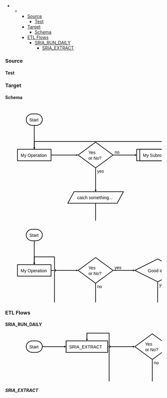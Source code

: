 <p><div class="toc">
<ul>
<li><ul>
<li><ul>
<li><a href="#source">Source</a><ul>
<li><a href="#test">Test</a></li>
</ul>
</li>
<li><a href="#target">Target</a><ul>
<li><a href="#schema">Schema</a></li>
</ul>
</li>
<li><a href="#etl-flows">ETL Flows</a><ul>
<li><a href="#sriarundaily">SRIA_RUN_DAILY</a><ul>
<li><a href="#sriaextract">SRIA_EXTRACT</a></li>
</ul>
</li>
</ul>
</li>
</ul>
</li>
</ul>
</li>
</ul>
</div>
</p>



<h3 id="source">Source</h3>



<h4 id="test">Test</h4>



<h3 id="target">Target</h3>



<h4 id="schema">Schema</h4>



<div class="flow-chart"><svg height="429.75" version="1.1" width="585.25" xmlns="http://www.w3.org/2000/svg" xmlns:xlink="http://www.w3.org/1999/xlink" style="overflow: hidden; position: relative; top: -0.3125px;"><desc style="-webkit-tap-highlight-color: rgba(0, 0, 0, 0);">Created with Raphaël 2.1.2</desc><defs style="-webkit-tap-highlight-color: rgba(0, 0, 0, 0);"><path stroke-linecap="round" d="M5,0 0,2.5 5,5z" id="raphael-marker-block" style="-webkit-tap-highlight-color: rgba(0, 0, 0, 0);"></path><marker id="raphael-marker-endblock33-obj13" markerHeight="3" markerWidth="3" orient="auto" refX="1.5" refY="1.5" style="-webkit-tap-highlight-color: rgba(0, 0, 0, 0);"><use xmlns:xlink="http://www.w3.org/1999/xlink" xlink:href="#raphael-marker-block" transform="rotate(180 1.5 1.5) scale(0.6,0.6)" stroke-width="1.6667" fill="black" stroke="none" style="-webkit-tap-highlight-color: rgba(0, 0, 0, 0);"></use></marker><marker id="raphael-marker-endblock33-obj14" markerHeight="3" markerWidth="3" orient="auto" refX="1.5" refY="1.5" style="-webkit-tap-highlight-color: rgba(0, 0, 0, 0);"><use xmlns:xlink="http://www.w3.org/1999/xlink" xlink:href="#raphael-marker-block" transform="rotate(180 1.5 1.5) scale(0.6,0.6)" stroke-width="1.6667" fill="black" stroke="none" style="-webkit-tap-highlight-color: rgba(0, 0, 0, 0);"></use></marker><marker id="raphael-marker-endblock33-obj15" markerHeight="3" markerWidth="3" orient="auto" refX="1.5" refY="1.5" style="-webkit-tap-highlight-color: rgba(0, 0, 0, 0);"><use xmlns:xlink="http://www.w3.org/1999/xlink" xlink:href="#raphael-marker-block" transform="rotate(180 1.5 1.5) scale(0.6,0.6)" stroke-width="1.6667" fill="black" stroke="none" style="-webkit-tap-highlight-color: rgba(0, 0, 0, 0);"></use></marker><marker id="raphael-marker-endblock33-obj17" markerHeight="3" markerWidth="3" orient="auto" refX="1.5" refY="1.5" style="-webkit-tap-highlight-color: rgba(0, 0, 0, 0);"><use xmlns:xlink="http://www.w3.org/1999/xlink" xlink:href="#raphael-marker-block" transform="rotate(180 1.5 1.5) scale(0.6,0.6)" stroke-width="1.6667" fill="black" stroke="none" style="-webkit-tap-highlight-color: rgba(0, 0, 0, 0);"></use></marker><marker id="raphael-marker-endblock33-obj19" markerHeight="3" markerWidth="3" orient="auto" refX="1.5" refY="1.5" style="-webkit-tap-highlight-color: rgba(0, 0, 0, 0);"><use xmlns:xlink="http://www.w3.org/1999/xlink" xlink:href="#raphael-marker-block" transform="rotate(180 1.5 1.5) scale(0.6,0.6)" stroke-width="1.6667" fill="black" stroke="none" style="-webkit-tap-highlight-color: rgba(0, 0, 0, 0);"></use></marker><marker id="raphael-marker-endblock33-obj20" markerHeight="3" markerWidth="3" orient="auto" refX="1.5" refY="1.5" style="-webkit-tap-highlight-color: rgba(0, 0, 0, 0);"><use xmlns:xlink="http://www.w3.org/1999/xlink" xlink:href="#raphael-marker-block" transform="rotate(180 1.5 1.5) scale(0.6,0.6)" stroke-width="1.6667" fill="black" stroke="none" style="-webkit-tap-highlight-color: rgba(0, 0, 0, 0);"></use></marker></defs><a xmlns:xlink="http://www.w3.org/1999/xlink" xlink:href="http://www.google.com" xlink:show="new" style="-webkit-tap-highlight-color: rgba(0, 0, 0, 0);"><rect x="0" y="0" width="52" height="37" rx="20" ry="20" fill="#ffffff" stroke="#000000" style="-webkit-tap-highlight-color: rgba(0, 0, 0, 0);" stroke-width="2" class="flowchart" id="st" transform="matrix(1,0,0,1,67.5,26.75)"></rect></a><a xmlns:xlink="http://www.w3.org/1999/xlink" xlink:href="http://www.google.com" xlink:show="new" style="-webkit-tap-highlight-color: rgba(0, 0, 0, 0);"><text x="10" y="18.5" text-anchor="start" font-family="sans-serif" font-size="14px" stroke="none" fill="#000000" style="-webkit-tap-highlight-color: rgba(0, 0, 0, 0); text-anchor: start; font-family: sans-serif; font-size: 14px; font-weight: normal;" id="stt" class="flowchartt" font-weight="normal" transform="matrix(1,0,0,1,67.5,26.75)"><tspan dy="5.5" style="-webkit-tap-highlight-color: rgba(0, 0, 0, 0);">Start</tspan></text></a><rect x="0" y="0" width="108" height="37" rx="0" ry="0" fill="#ffffff" stroke="#000000" style="-webkit-tap-highlight-color: rgba(0, 0, 0, 0);" stroke-width="2" class="flowchart" id="op1" transform="matrix(1,0,0,1,39.5,140.5)"></rect><text x="10" y="18.5" text-anchor="start" font-family="sans-serif" font-size="14px" stroke="none" fill="#000000" style="-webkit-tap-highlight-color: rgba(0, 0, 0, 0); text-anchor: start; font-family: sans-serif; font-size: 14px; font-weight: normal;" id="op1t" class="flowchartt" font-weight="normal" transform="matrix(1,0,0,1,39.5,140.5)"><tspan dy="5.5" style="-webkit-tap-highlight-color: rgba(0, 0, 0, 0);">My Operation</tspan></text><a xmlns:xlink="http://www.w3.org/1999/xlink" xlink:href="http://www.google.com" style="-webkit-tap-highlight-color: rgba(0, 0, 0, 0);"><path fill="#ffffff" stroke="#000000" d="M28.125,20.625L0,41.25L56.25,82.5L112.5,41.25L56.25,0L0,41.25" stroke-width="2" font-family="sans-serif" font-weight="normal" id="cond" class="flowchart" style="-webkit-tap-highlight-color: rgba(0, 0, 0, 0); font-family: sans-serif; font-weight: normal;" transform="matrix(1,0,0,1,234.75,117.75)"></path></a><a xmlns:xlink="http://www.w3.org/1999/xlink" xlink:href="http://www.google.com" style="-webkit-tap-highlight-color: rgba(0, 0, 0, 0);"><text x="33.125" y="41.25" text-anchor="start" font-family="sans-serif" font-size="14px" stroke="none" fill="#000000" style="-webkit-tap-highlight-color: rgba(0, 0, 0, 0); text-anchor: start; font-family: sans-serif; font-size: 14px; font-weight: normal;" id="condt" class="flowchartt" font-weight="normal" transform="matrix(1,0,0,1,234.75,117.75)"><tspan dy="-3.5" style="-webkit-tap-highlight-color: rgba(0, 0, 0, 0);">Yes</tspan><tspan dy="18" x="33.125" style="-webkit-tap-highlight-color: rgba(0, 0, 0, 0);">or No?</tspan></text></a><path fill="#ffffff" stroke="#000000" d="M10,18.5L0,37L159,37L179,0L20,0L10,18.5" stroke-width="2" font-family="sans-serif" font-weight="normal" id="io" class="flowchart" style="-webkit-tap-highlight-color: rgba(0, 0, 0, 0); font-family: sans-serif; font-weight: normal;" transform="matrix(1,0,0,1,201.5,277)"></path><text x="30" y="18.5" text-anchor="start" font-family="sans-serif" font-size="14px" stroke="none" fill="#000000" style="-webkit-tap-highlight-color: rgba(0, 0, 0, 0); text-anchor: start; font-family: sans-serif; font-size: 14px; font-weight: normal;" id="iot" class="flowchartt" font-weight="normal" transform="matrix(1,0,0,1,201.5,277)"><tspan dy="5.5" style="-webkit-tap-highlight-color: rgba(0, 0, 0, 0);">catch something...</tspan><tspan dy="18" x="30" style="-webkit-tap-highlight-color: rgba(0, 0, 0, 0);"></tspan></text><a xmlns:xlink="http://www.w3.org/1999/xlink" xlink:href="http://www.google.com" style="-webkit-tap-highlight-color: rgba(0, 0, 0, 0);"><rect x="0" y="0" width="46" height="37" rx="20" ry="20" fill="#ffffff" stroke="#000000" style="-webkit-tap-highlight-color: rgba(0, 0, 0, 0);" stroke-width="2" class="flowchart" id="e" transform="matrix(1,0,0,1,268,390.75)"></rect></a><a xmlns:xlink="http://www.w3.org/1999/xlink" xlink:href="http://www.google.com" style="-webkit-tap-highlight-color: rgba(0, 0, 0, 0);"><text x="10" y="18.5" text-anchor="start" font-family="sans-serif" font-size="14px" stroke="none" fill="#000000" style="-webkit-tap-highlight-color: rgba(0, 0, 0, 0); text-anchor: start; font-family: sans-serif; font-size: 14px; font-weight: normal;" id="et" class="flowchartt" font-weight="normal" transform="matrix(1,0,0,1,268,390.75)"><tspan dy="5.5" style="-webkit-tap-highlight-color: rgba(0, 0, 0, 0);">End</tspan></text></a><rect x="0" y="0" width="135" height="37" rx="0" ry="0" fill="#ffffff" stroke="#000000" style="-webkit-tap-highlight-color: rgba(0, 0, 0, 0);" stroke-width="2" class="flowchart" id="sub1" transform="matrix(1,0,0,1,423.25,140.5)"></rect><rect x="10" y="0" width="115" height="37" rx="0" ry="0" fill="#ffffff" stroke="#000000" style="-webkit-tap-highlight-color: rgba(0, 0, 0, 0); font-family: sans-serif; font-weight: normal;" stroke-width="2" id="sub1i" font-family="sans-serif" font-weight="normal" transform="matrix(1,0,0,1,423.25,140.5)"></rect><text x="20" y="18.5" text-anchor="start" font-family="sans-serif" font-size="14px" stroke="none" fill="#000000" style="-webkit-tap-highlight-color: rgba(0, 0, 0, 0); text-anchor: start; font-family: sans-serif; font-size: 14px; font-weight: normal;" id="sub1t" class="flowchartt" font-weight="normal" transform="matrix(1,0,0,1,423.25,140.5)"><tspan dy="5.5" style="-webkit-tap-highlight-color: rgba(0, 0, 0, 0);">My Subroutine</tspan></text><path fill="none" stroke="#000000" d="M93.5,63.75C93.5,63.75,93.5,123.30134105682373,93.5,137.49130904302" stroke-width="2" marker-end="url(#raphael-marker-endblock33-obj13)" font-family="sans-serif" font-weight="normal" style="-webkit-tap-highlight-color: rgba(0, 0, 0, 0); font-family: sans-serif; font-weight: normal;"></path><path fill="none" stroke="#000000" d="M147.5,159C147.5,159,216.40461444854736,159,231.74665750935674,159" stroke-width="2" marker-end="url(#raphael-marker-endblock33-obj14)" font-family="sans-serif" font-weight="normal" style="-webkit-tap-highlight-color: rgba(0, 0, 0, 0); font-family: sans-serif; font-weight: normal;"></path><path fill="none" stroke="#000000" d="M291,200.25C291,200.25,291,259.80134105682373,291,273.99130904302" stroke-width="2" marker-end="url(#raphael-marker-endblock33-obj15)" font-family="sans-serif" font-weight="normal" style="-webkit-tap-highlight-color: rgba(0, 0, 0, 0); font-family: sans-serif; font-weight: normal;"></path><text x="296" y="210.25" text-anchor="start" font-family="sans-serif" font-size="14px" stroke="none" fill="#000000" style="-webkit-tap-highlight-color: rgba(0, 0, 0, 0); text-anchor: start; font-family: sans-serif; font-size: 14px; font-weight: normal;" font-weight="normal"><tspan dy="5.5" style="-webkit-tap-highlight-color: rgba(0, 0, 0, 0);">yes</tspan></text><path fill="none" stroke="#000000" d="M347.25,159C347.25,159,406.1540479660034,159,420.24730162974447,159" stroke-width="2" marker-end="url(#raphael-marker-endblock33-obj17)" font-family="sans-serif" font-weight="normal" style="-webkit-tap-highlight-color: rgba(0, 0, 0, 0); font-family: sans-serif; font-weight: normal;"></path><text x="352.25" y="149" text-anchor="start" font-family="sans-serif" font-size="14px" stroke="none" fill="#000000" style="-webkit-tap-highlight-color: rgba(0, 0, 0, 0); text-anchor: start; font-family: sans-serif; font-size: 14px; font-weight: normal;" font-weight="normal"><tspan dy="5.5" style="-webkit-tap-highlight-color: rgba(0, 0, 0, 0);">no</tspan></text><path fill="none" stroke="#000000" d="M291,314C291,314,291,373.55134105682373,291,387.74130904302" stroke-width="2" marker-end="url(#raphael-marker-endblock33-obj19)" font-family="sans-serif" font-weight="normal" style="-webkit-tap-highlight-color: rgba(0, 0, 0, 0); font-family: sans-serif; font-weight: normal;"></path><path fill="none" stroke="#000000" d="M558.25,159C558.25,159,583.25,159,583.25,159C583.25,159,583.25,115.5,583.25,115.5C583.25,115.5,93.5,115.5,93.5,115.5C93.5,115.5,93.5,130.87344455718994,93.5,137.50924777425826" stroke-width="2" marker-end="url(#raphael-marker-endblock33-obj20)" font-family="sans-serif" font-weight="normal" style="-webkit-tap-highlight-color: rgba(0, 0, 0, 0); font-family: sans-serif; font-weight: normal;"></path></svg></div>



<div class="flow-chart"><svg height="425.25" version="1.1" width="818.25" xmlns="http://www.w3.org/2000/svg" xmlns:xlink="http://www.w3.org/1999/xlink" style="overflow: hidden; position: relative; top: -0.109375px;"><desc style="-webkit-tap-highlight-color: rgba(0, 0, 0, 0);">Created with Raphaël 2.1.2</desc><defs style="-webkit-tap-highlight-color: rgba(0, 0, 0, 0);"><marker id="raphael-marker-endblock33-obj38" markerHeight="3" markerWidth="3" orient="auto" refX="1.5" refY="1.5" style="-webkit-tap-highlight-color: rgba(0, 0, 0, 0);"><use xmlns:xlink="http://www.w3.org/1999/xlink" xlink:href="#raphael-marker-block" transform="rotate(180 1.5 1.5) scale(0.6,0.6)" stroke-width="1.6667" fill="black" stroke="none" style="-webkit-tap-highlight-color: rgba(0, 0, 0, 0);"></use></marker><marker id="raphael-marker-endblock33-obj39" markerHeight="3" markerWidth="3" orient="auto" refX="1.5" refY="1.5" style="-webkit-tap-highlight-color: rgba(0, 0, 0, 0);"><use xmlns:xlink="http://www.w3.org/1999/xlink" xlink:href="#raphael-marker-block" transform="rotate(180 1.5 1.5) scale(0.6,0.6)" stroke-width="1.6667" fill="black" stroke="none" style="-webkit-tap-highlight-color: rgba(0, 0, 0, 0);"></use></marker><marker id="raphael-marker-endblock33-obj40" markerHeight="3" markerWidth="3" orient="auto" refX="1.5" refY="1.5" style="-webkit-tap-highlight-color: rgba(0, 0, 0, 0);"><use xmlns:xlink="http://www.w3.org/1999/xlink" xlink:href="#raphael-marker-block" transform="rotate(180 1.5 1.5) scale(0.6,0.6)" stroke-width="1.6667" fill="black" stroke="none" style="-webkit-tap-highlight-color: rgba(0, 0, 0, 0);"></use></marker><marker id="raphael-marker-endblock33-obj42" markerHeight="3" markerWidth="3" orient="auto" refX="1.5" refY="1.5" style="-webkit-tap-highlight-color: rgba(0, 0, 0, 0);"><use xmlns:xlink="http://www.w3.org/1999/xlink" xlink:href="#raphael-marker-block" transform="rotate(180 1.5 1.5) scale(0.6,0.6)" stroke-width="1.6667" fill="black" stroke="none" style="-webkit-tap-highlight-color: rgba(0, 0, 0, 0);"></use></marker><marker id="raphael-marker-endblock33-obj44" markerHeight="3" markerWidth="3" orient="auto" refX="1.5" refY="1.5" style="-webkit-tap-highlight-color: rgba(0, 0, 0, 0);"><use xmlns:xlink="http://www.w3.org/1999/xlink" xlink:href="#raphael-marker-block" transform="rotate(180 1.5 1.5) scale(0.6,0.6)" stroke-width="1.6667" fill="black" stroke="none" style="-webkit-tap-highlight-color: rgba(0, 0, 0, 0);"></use></marker><marker id="raphael-marker-endblock33-obj46" markerHeight="3" markerWidth="3" orient="auto" refX="1.5" refY="1.5" style="-webkit-tap-highlight-color: rgba(0, 0, 0, 0);"><use xmlns:xlink="http://www.w3.org/1999/xlink" xlink:href="#raphael-marker-block" transform="rotate(180 1.5 1.5) scale(0.6,0.6)" stroke-width="1.6667" fill="black" stroke="none" style="-webkit-tap-highlight-color: rgba(0, 0, 0, 0);"></use></marker><marker id="raphael-marker-endblock33-obj48" markerHeight="3" markerWidth="3" orient="auto" refX="1.5" refY="1.5" style="-webkit-tap-highlight-color: rgba(0, 0, 0, 0);"><use xmlns:xlink="http://www.w3.org/1999/xlink" xlink:href="#raphael-marker-block" transform="rotate(180 1.5 1.5) scale(0.6,0.6)" stroke-width="1.6667" fill="black" stroke="none" style="-webkit-tap-highlight-color: rgba(0, 0, 0, 0);"></use></marker><marker id="raphael-marker-endblock33-obj49" markerHeight="3" markerWidth="3" orient="auto" refX="1.5" refY="1.5" style="-webkit-tap-highlight-color: rgba(0, 0, 0, 0);"><use xmlns:xlink="http://www.w3.org/1999/xlink" xlink:href="#raphael-marker-block" transform="rotate(180 1.5 1.5) scale(0.6,0.6)" stroke-width="1.6667" fill="black" stroke="none" style="-webkit-tap-highlight-color: rgba(0, 0, 0, 0);"></use></marker><marker id="raphael-marker-endblock33-obj50" markerHeight="3" markerWidth="3" orient="auto" refX="1.5" refY="1.5" style="-webkit-tap-highlight-color: rgba(0, 0, 0, 0);"><use xmlns:xlink="http://www.w3.org/1999/xlink" xlink:href="#raphael-marker-block" transform="rotate(180 1.5 1.5) scale(0.6,0.6)" stroke-width="1.6667" fill="black" stroke="none" style="-webkit-tap-highlight-color: rgba(0, 0, 0, 0);"></use></marker></defs><a xmlns:xlink="http://www.w3.org/1999/xlink" xlink:href="http://www.google.com" xlink:show="new" style="-webkit-tap-highlight-color: rgba(0, 0, 0, 0);"><rect x="0" y="0" width="52" height="37" rx="20" ry="20" fill="#ffffff" stroke="#000000" style="-webkit-tap-highlight-color: rgba(0, 0, 0, 0);" stroke-width="2" class="flowchart" id="st" transform="matrix(1,0,0,1,67.5,26.75)"></rect></a><a xmlns:xlink="http://www.w3.org/1999/xlink" xlink:href="http://www.google.com" xlink:show="new" style="-webkit-tap-highlight-color: rgba(0, 0, 0, 0);"><text x="10" y="18.5" text-anchor="start" font-family="sans-serif" font-size="14px" stroke="none" fill="#000000" style="-webkit-tap-highlight-color: rgba(0, 0, 0, 0); text-anchor: start; font-family: sans-serif; font-size: 14px; font-weight: normal;" id="stt" class="flowchartt" font-weight="normal" transform="matrix(1,0,0,1,67.5,26.75)"><tspan dy="5.5" style="-webkit-tap-highlight-color: rgba(0, 0, 0, 0);">Start</tspan></text></a><rect x="0" y="0" width="108" height="37" rx="0" ry="0" fill="#ffffff" stroke="#000000" style="-webkit-tap-highlight-color: rgba(0, 0, 0, 0);" stroke-width="2" class="flowchart" id="op1" transform="matrix(1,0,0,1,39.5,140.5)"></rect><text x="10" y="18.5" text-anchor="start" font-family="sans-serif" font-size="14px" stroke="none" fill="#000000" style="-webkit-tap-highlight-color: rgba(0, 0, 0, 0); text-anchor: start; font-family: sans-serif; font-size: 14px; font-weight: normal;" id="op1t" class="flowchartt" font-weight="normal" transform="matrix(1,0,0,1,39.5,140.5)"><tspan dy="5.5" style="-webkit-tap-highlight-color: rgba(0, 0, 0, 0);">My Operation</tspan></text><a xmlns:xlink="http://www.w3.org/1999/xlink" xlink:href="http://www.google.com" style="-webkit-tap-highlight-color: rgba(0, 0, 0, 0);"><path fill="#ffffff" stroke="#000000" d="M28.125,20.625L0,41.25L56.25,82.5L112.5,41.25L56.25,0L0,41.25" stroke-width="2" font-family="sans-serif" font-weight="normal" id="cond" class="flowchart" style="-webkit-tap-highlight-color: rgba(0, 0, 0, 0); font-family: sans-serif; font-weight: normal;" transform="matrix(1,0,0,1,234.75,117.75)"></path></a><a xmlns:xlink="http://www.w3.org/1999/xlink" xlink:href="http://www.google.com" style="-webkit-tap-highlight-color: rgba(0, 0, 0, 0);"><text x="33.125" y="41.25" text-anchor="start" font-family="sans-serif" font-size="14px" stroke="none" fill="#000000" style="-webkit-tap-highlight-color: rgba(0, 0, 0, 0); text-anchor: start; font-family: sans-serif; font-size: 14px; font-weight: normal;" id="condt" class="flowchartt" font-weight="normal" transform="matrix(1,0,0,1,234.75,117.75)"><tspan dy="-3.5" style="-webkit-tap-highlight-color: rgba(0, 0, 0, 0);">Yes</tspan><tspan dy="18" x="33.125" style="-webkit-tap-highlight-color: rgba(0, 0, 0, 0);">or No?</tspan></text></a><path fill="#ffffff" stroke="#000000" d="M36.75,18.375L0,36.75L73.5,73.5L147,36.75L73.5,0L0,36.75" stroke-width="2" font-family="sans-serif" font-weight="normal" id="c2" class="flowchart" style="-webkit-tap-highlight-color: rgba(0, 0, 0, 0); font-family: sans-serif; font-weight: normal;" transform="matrix(1,0,0,1,417.25,122.25)"></path><text x="41.75" y="36.75" text-anchor="start" font-family="sans-serif" font-size="14px" stroke="none" fill="#000000" style="-webkit-tap-highlight-color: rgba(0, 0, 0, 0); text-anchor: start; font-family: sans-serif; font-size: 14px; font-weight: normal;" id="c2t" class="flowchartt" font-weight="normal" transform="matrix(1,0,0,1,417.25,122.25)"><tspan dy="5.5" style="-webkit-tap-highlight-color: rgba(0, 0, 0, 0);">Good idea</tspan></text><path fill="#ffffff" stroke="#000000" d="M10,18.5L0,37L159,37L179,0L20,0L10,18.5" stroke-width="2" font-family="sans-serif" font-weight="normal" id="io" class="flowchart" style="-webkit-tap-highlight-color: rgba(0, 0, 0, 0); font-family: sans-serif; font-weight: normal;" transform="matrix(1,0,0,1,401.25,272.5)"></path><text x="30" y="18.5" text-anchor="start" font-family="sans-serif" font-size="14px" stroke="none" fill="#000000" style="-webkit-tap-highlight-color: rgba(0, 0, 0, 0); text-anchor: start; font-family: sans-serif; font-size: 14px; font-weight: normal;" id="iot" class="flowchartt" font-weight="normal" transform="matrix(1,0,0,1,401.25,272.5)"><tspan dy="5.5" style="-webkit-tap-highlight-color: rgba(0, 0, 0, 0);">catch something...</tspan></text><a xmlns:xlink="http://www.w3.org/1999/xlink" xlink:href="http://www.google.com" style="-webkit-tap-highlight-color: rgba(0, 0, 0, 0);"><rect x="0" y="0" width="46" height="37" rx="20" ry="20" fill="#ffffff" stroke="#000000" style="-webkit-tap-highlight-color: rgba(0, 0, 0, 0);" stroke-width="2" class="flowchart" id="e" transform="matrix(1,0,0,1,467.75,386.25)"></rect></a><a xmlns:xlink="http://www.w3.org/1999/xlink" xlink:href="http://www.google.com" style="-webkit-tap-highlight-color: rgba(0, 0, 0, 0);"><text x="10" y="18.5" text-anchor="start" font-family="sans-serif" font-size="14px" stroke="none" fill="#000000" style="-webkit-tap-highlight-color: rgba(0, 0, 0, 0); text-anchor: start; font-family: sans-serif; font-size: 14px; font-weight: normal;" id="et" class="flowchartt" font-weight="normal" transform="matrix(1,0,0,1,467.75,386.25)"><tspan dy="5.5" style="-webkit-tap-highlight-color: rgba(0, 0, 0, 0);">End</tspan></text></a><rect x="0" y="0" width="51.71875" height="37" rx="0" ry="0" fill="#ffffff" stroke="#000000" style="-webkit-tap-highlight-color: rgba(0, 0, 0, 0);" stroke-width="2" class="flowchart" id="op2" transform="matrix(1,0,0,1,681.8906,140.5)"></rect><text x="10" y="18.5" text-anchor="start" font-family="sans-serif" font-size="14px" stroke="none" fill="#000000" style="-webkit-tap-highlight-color: rgba(0, 0, 0, 0); text-anchor: start; font-family: sans-serif; font-size: 14px; font-weight: normal;" id="op2t" class="flowchartt" font-weight="normal" transform="matrix(1,0,0,1,681.8906,140.5)"><tspan dy="5.5" style="-webkit-tap-highlight-color: rgba(0, 0, 0, 0);">Stuff</tspan></text><rect x="0" y="0" width="135" height="37" rx="0" ry="0" fill="#ffffff" stroke="#000000" style="-webkit-tap-highlight-color: rgba(0, 0, 0, 0);" stroke-width="2" class="flowchart" id="sub1" transform="matrix(1,0,0,1,223.5,277)"></rect><rect x="10" y="0" width="115" height="37" rx="0" ry="0" fill="#ffffff" stroke="#000000" style="-webkit-tap-highlight-color: rgba(0, 0, 0, 0); font-family: sans-serif; font-weight: normal;" stroke-width="2" id="sub1i" font-family="sans-serif" font-weight="normal" transform="matrix(1,0,0,1,223.5,277)"></rect><text x="20" y="18.5" text-anchor="start" font-family="sans-serif" font-size="14px" stroke="none" fill="#000000" style="-webkit-tap-highlight-color: rgba(0, 0, 0, 0); text-anchor: start; font-family: sans-serif; font-size: 14px; font-weight: normal;" id="sub1t" class="flowchartt" font-weight="normal" transform="matrix(1,0,0,1,223.5,277)"><tspan dy="5.5" style="-webkit-tap-highlight-color: rgba(0, 0, 0, 0);">My Subroutine</tspan></text><path fill="none" stroke="#000000" d="M93.5,63.75C93.5,63.75,93.5,123.30134105682373,93.5,137.49130904302" stroke-width="2" marker-end="url(#raphael-marker-endblock33-obj38)" font-family="sans-serif" font-weight="normal" style="-webkit-tap-highlight-color: rgba(0, 0, 0, 0); font-family: sans-serif; font-weight: normal;"></path><path fill="none" stroke="#000000" d="M147.5,159C147.5,159,216.40461444854736,159,231.74665750935674,159" stroke-width="2" marker-end="url(#raphael-marker-endblock33-obj39)" font-family="sans-serif" font-weight="normal" style="-webkit-tap-highlight-color: rgba(0, 0, 0, 0); font-family: sans-serif; font-weight: normal;"></path><path fill="none" stroke="#000000" d="M347.25,159C347.25,159,400.84375,159,414.2421875,159" stroke-width="2" marker-end="url(#raphael-marker-endblock33-obj40)" font-family="sans-serif" font-weight="normal" style="-webkit-tap-highlight-color: rgba(0, 0, 0, 0); font-family: sans-serif; font-weight: normal;"></path><text x="352.25" y="149" text-anchor="start" font-family="sans-serif" font-size="14px" stroke="none" fill="#000000" style="-webkit-tap-highlight-color: rgba(0, 0, 0, 0); text-anchor: start; font-family: sans-serif; font-size: 14px; font-weight: normal;" font-weight="normal"><tspan dy="5.5" style="-webkit-tap-highlight-color: rgba(0, 0, 0, 0);">yes</tspan></text><path fill="none" stroke="#000000" d="M291,200.25C291,200.25,291,259.80134105682373,291,273.99130904302" stroke-width="2" marker-end="url(#raphael-marker-endblock33-obj42)" font-family="sans-serif" font-weight="normal" style="-webkit-tap-highlight-color: rgba(0, 0, 0, 0); font-family: sans-serif; font-weight: normal;"></path><text x="296" y="210.25" text-anchor="start" font-family="sans-serif" font-size="14px" stroke="none" fill="#000000" style="-webkit-tap-highlight-color: rgba(0, 0, 0, 0); text-anchor: start; font-family: sans-serif; font-size: 14px; font-weight: normal;" font-weight="normal"><tspan dy="5.5" style="-webkit-tap-highlight-color: rgba(0, 0, 0, 0);">no</tspan></text><path fill="none" stroke="#000000" d="M490.75,195.75C490.75,195.75,490.75,255.30134105682373,490.75,269.49130904302" stroke-width="2" marker-end="url(#raphael-marker-endblock33-obj44)" font-family="sans-serif" font-weight="normal" style="-webkit-tap-highlight-color: rgba(0, 0, 0, 0); font-family: sans-serif; font-weight: normal;"></path><text x="495.75" y="205.75" text-anchor="start" font-family="sans-serif" font-size="14px" stroke="none" fill="#000000" style="-webkit-tap-highlight-color: rgba(0, 0, 0, 0); text-anchor: start; font-family: sans-serif; font-size: 14px; font-weight: normal;" font-weight="normal"><tspan dy="5.5" style="-webkit-tap-highlight-color: rgba(0, 0, 0, 0);">yes</tspan></text><path fill="none" stroke="#000000" d="M564.25,159C564.25,159,660.5548717416823,159,678.8941783721784,159" stroke-width="2" marker-end="url(#raphael-marker-endblock33-obj46)" font-family="sans-serif" font-weight="normal" style="-webkit-tap-highlight-color: rgba(0, 0, 0, 0); font-family: sans-serif; font-weight: normal;"></path><text x="569.25" y="149" text-anchor="start" font-family="sans-serif" font-size="14px" stroke="none" fill="#000000" style="-webkit-tap-highlight-color: rgba(0, 0, 0, 0); text-anchor: start; font-family: sans-serif; font-size: 14px; font-weight: normal;" font-weight="normal"><tspan dy="5.5" style="-webkit-tap-highlight-color: rgba(0, 0, 0, 0);">no</tspan></text><path fill="none" stroke="#000000" d="M490.75,309.5C490.75,309.5,490.75,369.05134105682373,490.75,383.24130904302" stroke-width="2" marker-end="url(#raphael-marker-endblock33-obj48)" font-family="sans-serif" font-weight="normal" style="-webkit-tap-highlight-color: rgba(0, 0, 0, 0); font-family: sans-serif; font-weight: normal;"></path><path fill="none" stroke="#000000" d="M707.75,177.5C707.75,177.5,707.75,361.25,707.75,361.25C707.75,361.25,490.75,361.25,490.75,361.25C490.75,361.25,490.75,376.62344455718994,490.75,383.25924777425826" stroke-width="2" marker-end="url(#raphael-marker-endblock33-obj49)" font-family="sans-serif" font-weight="normal" style="-webkit-tap-highlight-color: rgba(0, 0, 0, 0); font-family: sans-serif; font-weight: normal;"></path><path fill="none" stroke="#000000" d="M223.5,295.5C223.5,295.5,158.5,295.5,158.5,295.5C158.5,295.5,158.5,163,158.5,163C158.5,163,166.5,159,158.5,155C158.5,155,158.5,115.5,158.5,115.5C158.5,115.5,93.5,115.5,93.5,115.5C93.5,115.5,93.5,130.87344455718994,93.5,137.50924777425826" stroke-width="2" marker-end="url(#raphael-marker-endblock33-obj50)" font-family="sans-serif" font-weight="normal" style="-webkit-tap-highlight-color: rgba(0, 0, 0, 0); font-family: sans-serif; font-weight: normal;"></path></svg></div>



<h3 id="etl-flows">ETL Flows</h3>



<h4 id="sriarundaily">SRIA_RUN_DAILY</h4>



<div class="flow-chart"><svg height="311.5" version="1.1" width="1000.75" xmlns="http://www.w3.org/2000/svg" xmlns:xlink="http://www.w3.org/1999/xlink" style="overflow: hidden; position: relative; top: -0.640625px;"><desc style="-webkit-tap-highlight-color: rgba(0, 0, 0, 0);">Created with Raphaël 2.1.2</desc><defs style="-webkit-tap-highlight-color: rgba(0, 0, 0, 0);"><marker id="raphael-marker-endblock33-obj68" markerHeight="3" markerWidth="3" orient="auto" refX="1.5" refY="1.5" style="-webkit-tap-highlight-color: rgba(0, 0, 0, 0);"><use xmlns:xlink="http://www.w3.org/1999/xlink" xlink:href="#raphael-marker-block" transform="rotate(180 1.5 1.5) scale(0.6,0.6)" stroke-width="1.6667" fill="black" stroke="none" style="-webkit-tap-highlight-color: rgba(0, 0, 0, 0);"></use></marker><marker id="raphael-marker-endblock33-obj69" markerHeight="3" markerWidth="3" orient="auto" refX="1.5" refY="1.5" style="-webkit-tap-highlight-color: rgba(0, 0, 0, 0);"><use xmlns:xlink="http://www.w3.org/1999/xlink" xlink:href="#raphael-marker-block" transform="rotate(180 1.5 1.5) scale(0.6,0.6)" stroke-width="1.6667" fill="black" stroke="none" style="-webkit-tap-highlight-color: rgba(0, 0, 0, 0);"></use></marker><marker id="raphael-marker-endblock33-obj70" markerHeight="3" markerWidth="3" orient="auto" refX="1.5" refY="1.5" style="-webkit-tap-highlight-color: rgba(0, 0, 0, 0);"><use xmlns:xlink="http://www.w3.org/1999/xlink" xlink:href="#raphael-marker-block" transform="rotate(180 1.5 1.5) scale(0.6,0.6)" stroke-width="1.6667" fill="black" stroke="none" style="-webkit-tap-highlight-color: rgba(0, 0, 0, 0);"></use></marker><marker id="raphael-marker-endblock33-obj72" markerHeight="3" markerWidth="3" orient="auto" refX="1.5" refY="1.5" style="-webkit-tap-highlight-color: rgba(0, 0, 0, 0);"><use xmlns:xlink="http://www.w3.org/1999/xlink" xlink:href="#raphael-marker-block" transform="rotate(180 1.5 1.5) scale(0.6,0.6)" stroke-width="1.6667" fill="black" stroke="none" style="-webkit-tap-highlight-color: rgba(0, 0, 0, 0);"></use></marker><marker id="raphael-marker-endblock33-obj74" markerHeight="3" markerWidth="3" orient="auto" refX="1.5" refY="1.5" style="-webkit-tap-highlight-color: rgba(0, 0, 0, 0);"><use xmlns:xlink="http://www.w3.org/1999/xlink" xlink:href="#raphael-marker-block" transform="rotate(180 1.5 1.5) scale(0.6,0.6)" stroke-width="1.6667" fill="black" stroke="none" style="-webkit-tap-highlight-color: rgba(0, 0, 0, 0);"></use></marker><marker id="raphael-marker-endblock33-obj76" markerHeight="3" markerWidth="3" orient="auto" refX="1.5" refY="1.5" style="-webkit-tap-highlight-color: rgba(0, 0, 0, 0);"><use xmlns:xlink="http://www.w3.org/1999/xlink" xlink:href="#raphael-marker-block" transform="rotate(180 1.5 1.5) scale(0.6,0.6)" stroke-width="1.6667" fill="black" stroke="none" style="-webkit-tap-highlight-color: rgba(0, 0, 0, 0);"></use></marker><marker id="raphael-marker-endblock33-obj78" markerHeight="3" markerWidth="3" orient="auto" refX="1.5" refY="1.5" style="-webkit-tap-highlight-color: rgba(0, 0, 0, 0);"><use xmlns:xlink="http://www.w3.org/1999/xlink" xlink:href="#raphael-marker-block" transform="rotate(180 1.5 1.5) scale(0.6,0.6)" stroke-width="1.6667" fill="black" stroke="none" style="-webkit-tap-highlight-color: rgba(0, 0, 0, 0);"></use></marker><marker id="raphael-marker-endblock33-obj79" markerHeight="3" markerWidth="3" orient="auto" refX="1.5" refY="1.5" style="-webkit-tap-highlight-color: rgba(0, 0, 0, 0);"><use xmlns:xlink="http://www.w3.org/1999/xlink" xlink:href="#raphael-marker-block" transform="rotate(180 1.5 1.5) scale(0.6,0.6)" stroke-width="1.6667" fill="black" stroke="none" style="-webkit-tap-highlight-color: rgba(0, 0, 0, 0);"></use></marker><marker id="raphael-marker-endblock33-obj80" markerHeight="3" markerWidth="3" orient="auto" refX="1.5" refY="1.5" style="-webkit-tap-highlight-color: rgba(0, 0, 0, 0);"><use xmlns:xlink="http://www.w3.org/1999/xlink" xlink:href="#raphael-marker-block" transform="rotate(180 1.5 1.5) scale(0.6,0.6)" stroke-width="1.6667" fill="black" stroke="none" style="-webkit-tap-highlight-color: rgba(0, 0, 0, 0);"></use></marker></defs><rect x="0" y="0" width="52" height="37" rx="20" ry="20" fill="#ffffff" stroke="#000000" style="-webkit-tap-highlight-color: rgba(0, 0, 0, 0);" stroke-width="2" class="flowchart" id="st" transform="matrix(1,0,0,1,67.5,26.75)"></rect><text x="10" y="18.5" text-anchor="start" font-family="sans-serif" font-size="14px" stroke="none" fill="#000000" style="-webkit-tap-highlight-color: rgba(0, 0, 0, 0); text-anchor: start; font-family: sans-serif; font-size: 14px; font-weight: normal;" id="stt" class="flowchartt" font-weight="normal" transform="matrix(1,0,0,1,67.5,26.75)"><tspan dy="5.5" style="-webkit-tap-highlight-color: rgba(0, 0, 0, 0);">Start</tspan></text><a xmlns:xlink="http://www.w3.org/1999/xlink" xlink:href="editor#sriaextract" style="-webkit-tap-highlight-color: rgba(0, 0, 0, 0);"><rect x="0" y="0" width="134" height="37" rx="0" ry="0" fill="#ffffff" stroke="#000000" style="-webkit-tap-highlight-color: rgba(0, 0, 0, 0);" stroke-width="2" class="flowchart" id="op1" transform="matrix(1,0,0,1,196,26.75)"></rect></a><a xmlns:xlink="http://www.w3.org/1999/xlink" xlink:href="editor#sriaextract" style="-webkit-tap-highlight-color: rgba(0, 0, 0, 0);"><text x="10" y="18.5" text-anchor="start" font-family="sans-serif" font-size="14px" stroke="none" fill="#000000" style="-webkit-tap-highlight-color: rgba(0, 0, 0, 0); text-anchor: start; font-family: sans-serif; font-size: 14px; font-weight: normal;" id="op1t" class="flowchartt" font-weight="normal" transform="matrix(1,0,0,1,196,26.75)"><tspan dy="5.5" style="-webkit-tap-highlight-color: rgba(0, 0, 0, 0);">SRIA_EXTRACT</tspan></text></a><a xmlns:xlink="http://www.w3.org/1999/xlink" xlink:href="http://www.google.com" style="-webkit-tap-highlight-color: rgba(0, 0, 0, 0);"><path fill="#ffffff" stroke="#000000" d="M28.125,20.625L0,41.25L56.25,82.5L112.5,41.25L56.25,0L0,41.25" stroke-width="2" font-family="sans-serif" font-weight="normal" id="cond" class="flowchart" style="-webkit-tap-highlight-color: rgba(0, 0, 0, 0); font-family: sans-serif; font-weight: normal;" transform="matrix(1,0,0,1,417.25,4)"></path></a><a xmlns:xlink="http://www.w3.org/1999/xlink" xlink:href="http://www.google.com" style="-webkit-tap-highlight-color: rgba(0, 0, 0, 0);"><text x="33.125" y="41.25" text-anchor="start" font-family="sans-serif" font-size="14px" stroke="none" fill="#000000" style="-webkit-tap-highlight-color: rgba(0, 0, 0, 0); text-anchor: start; font-family: sans-serif; font-size: 14px; font-weight: normal;" id="condt" class="flowchartt" font-weight="normal" transform="matrix(1,0,0,1,417.25,4)"><tspan dy="-3.5" style="-webkit-tap-highlight-color: rgba(0, 0, 0, 0);">Yes</tspan><tspan dy="18" x="33.125" style="-webkit-tap-highlight-color: rgba(0, 0, 0, 0);">or No?</tspan></text></a><path fill="#ffffff" stroke="#000000" d="M36.75,18.375L0,36.75L73.5,73.5L147,36.75L73.5,0L0,36.75" stroke-width="2" font-family="sans-serif" font-weight="normal" id="c2" class="flowchart" style="-webkit-tap-highlight-color: rgba(0, 0, 0, 0); font-family: sans-serif; font-weight: normal;" transform="matrix(1,0,0,1,599.75,8.5)"></path><text x="41.75" y="36.75" text-anchor="start" font-family="sans-serif" font-size="14px" stroke="none" fill="#000000" style="-webkit-tap-highlight-color: rgba(0, 0, 0, 0); text-anchor: start; font-family: sans-serif; font-size: 14px; font-weight: normal;" id="c2t" class="flowchartt" font-weight="normal" transform="matrix(1,0,0,1,599.75,8.5)"><tspan dy="5.5" style="-webkit-tap-highlight-color: rgba(0, 0, 0, 0);">Good idea</tspan></text><path fill="#ffffff" stroke="#000000" d="M10,18.5L0,37L159,37L179,0L20,0L10,18.5" stroke-width="2" font-family="sans-serif" font-weight="normal" id="io" class="flowchart" style="-webkit-tap-highlight-color: rgba(0, 0, 0, 0); font-family: sans-serif; font-weight: normal;" transform="matrix(1,0,0,1,583.75,158.75)"></path><text x="30" y="18.5" text-anchor="start" font-family="sans-serif" font-size="14px" stroke="none" fill="#000000" style="-webkit-tap-highlight-color: rgba(0, 0, 0, 0); text-anchor: start; font-family: sans-serif; font-size: 14px; font-weight: normal;" id="iot" class="flowchartt" font-weight="normal" transform="matrix(1,0,0,1,583.75,158.75)"><tspan dy="5.5" style="-webkit-tap-highlight-color: rgba(0, 0, 0, 0);">catch something...</tspan></text><a xmlns:xlink="http://www.w3.org/1999/xlink" xlink:href="http://www.google.com" style="-webkit-tap-highlight-color: rgba(0, 0, 0, 0);"><rect x="0" y="0" width="46" height="37" rx="20" ry="20" fill="#ffffff" stroke="#000000" style="-webkit-tap-highlight-color: rgba(0, 0, 0, 0);" stroke-width="2" class="flowchart" id="e" transform="matrix(1,0,0,1,650.25,272.5)"></rect></a><a xmlns:xlink="http://www.w3.org/1999/xlink" xlink:href="http://www.google.com" style="-webkit-tap-highlight-color: rgba(0, 0, 0, 0);"><text x="10" y="18.5" text-anchor="start" font-family="sans-serif" font-size="14px" stroke="none" fill="#000000" style="-webkit-tap-highlight-color: rgba(0, 0, 0, 0); text-anchor: start; font-family: sans-serif; font-size: 14px; font-weight: normal;" id="et" class="flowchartt" font-weight="normal" transform="matrix(1,0,0,1,650.25,272.5)"><tspan dy="5.5" style="-webkit-tap-highlight-color: rgba(0, 0, 0, 0);">End</tspan></text></a><rect x="0" y="0" width="51.71875" height="37" rx="0" ry="0" fill="#ffffff" stroke="#000000" style="-webkit-tap-highlight-color: rgba(0, 0, 0, 0);" stroke-width="2" class="flowchart" id="op2" transform="matrix(1,0,0,1,864.3906,26.75)"></rect><text x="10" y="18.5" text-anchor="start" font-family="sans-serif" font-size="14px" stroke="none" fill="#000000" style="-webkit-tap-highlight-color: rgba(0, 0, 0, 0); text-anchor: start; font-family: sans-serif; font-size: 14px; font-weight: normal;" id="op2t" class="flowchartt" font-weight="normal" transform="matrix(1,0,0,1,864.3906,26.75)"><tspan dy="5.5" style="-webkit-tap-highlight-color: rgba(0, 0, 0, 0);">Stuff</tspan></text><rect x="0" y="0" width="135" height="37" rx="0" ry="0" fill="#ffffff" stroke="#000000" style="-webkit-tap-highlight-color: rgba(0, 0, 0, 0);" stroke-width="2" class="flowchart" id="sub1" transform="matrix(1,0,0,1,406,163.25)"></rect><rect x="10" y="0" width="115" height="37" rx="0" ry="0" fill="#ffffff" stroke="#000000" style="-webkit-tap-highlight-color: rgba(0, 0, 0, 0); font-family: sans-serif; font-weight: normal;" stroke-width="2" id="sub1i" font-family="sans-serif" font-weight="normal" transform="matrix(1,0,0,1,406,163.25)"></rect><text x="20" y="18.5" text-anchor="start" font-family="sans-serif" font-size="14px" stroke="none" fill="#000000" style="-webkit-tap-highlight-color: rgba(0, 0, 0, 0); text-anchor: start; font-family: sans-serif; font-size: 14px; font-weight: normal;" id="sub1t" class="flowchartt" font-weight="normal" transform="matrix(1,0,0,1,406,163.25)"><tspan dy="5.5" style="-webkit-tap-highlight-color: rgba(0, 0, 0, 0);">My Subroutine</tspan></text><path fill="none" stroke="#000000" d="M119.5,45.25C119.5,45.25,178.85736274719238,45.25,193.00110933929682,45.25" stroke-width="2" marker-end="url(#raphael-marker-endblock33-obj68)" font-family="sans-serif" font-weight="normal" style="-webkit-tap-highlight-color: rgba(0, 0, 0, 0); font-family: sans-serif; font-weight: normal;"></path><path fill="none" stroke="#000000" d="M330,45.25C330,45.25,398.90461444854736,45.25,414.24665750935674,45.25" stroke-width="2" marker-end="url(#raphael-marker-endblock33-obj69)" font-family="sans-serif" font-weight="normal" style="-webkit-tap-highlight-color: rgba(0, 0, 0, 0); font-family: sans-serif; font-weight: normal;"></path><path fill="none" stroke="#000000" d="M529.75,45.25C529.75,45.25,583.34375,45.25,596.7421875,45.25" stroke-width="2" marker-end="url(#raphael-marker-endblock33-obj70)" font-family="sans-serif" font-weight="normal" style="-webkit-tap-highlight-color: rgba(0, 0, 0, 0); font-family: sans-serif; font-weight: normal;"></path><text x="534.75" y="35.25" text-anchor="start" font-family="sans-serif" font-size="14px" stroke="none" fill="#000000" style="-webkit-tap-highlight-color: rgba(0, 0, 0, 0); text-anchor: start; font-family: sans-serif; font-size: 14px; font-weight: normal;" font-weight="normal"><tspan dy="5.5" style="-webkit-tap-highlight-color: rgba(0, 0, 0, 0);">yes</tspan></text><path fill="none" stroke="#000000" d="M473.5,86.5C473.5,86.5,473.5,146.05134105682373,473.5,160.24130904302" stroke-width="2" marker-end="url(#raphael-marker-endblock33-obj72)" font-family="sans-serif" font-weight="normal" style="-webkit-tap-highlight-color: rgba(0, 0, 0, 0); font-family: sans-serif; font-weight: normal;"></path><text x="478.5" y="96.5" text-anchor="start" font-family="sans-serif" font-size="14px" stroke="none" fill="#000000" style="-webkit-tap-highlight-color: rgba(0, 0, 0, 0); text-anchor: start; font-family: sans-serif; font-size: 14px; font-weight: normal;" font-weight="normal"><tspan dy="5.5" style="-webkit-tap-highlight-color: rgba(0, 0, 0, 0);">no</tspan></text><path fill="none" stroke="#000000" d="M673.25,82C673.25,82,673.25,141.55134105682373,673.25,155.74130904302" stroke-width="2" marker-end="url(#raphael-marker-endblock33-obj74)" font-family="sans-serif" font-weight="normal" style="-webkit-tap-highlight-color: rgba(0, 0, 0, 0); font-family: sans-serif; font-weight: normal;"></path><text x="678.25" y="92" text-anchor="start" font-family="sans-serif" font-size="14px" stroke="none" fill="#000000" style="-webkit-tap-highlight-color: rgba(0, 0, 0, 0); text-anchor: start; font-family: sans-serif; font-size: 14px; font-weight: normal;" font-weight="normal"><tspan dy="5.5" style="-webkit-tap-highlight-color: rgba(0, 0, 0, 0);">yes</tspan></text><path fill="none" stroke="#000000" d="M746.75,45.25C746.75,45.25,843.0548717416823,45.25,861.3941783721784,45.25" stroke-width="2" marker-end="url(#raphael-marker-endblock33-obj76)" font-family="sans-serif" font-weight="normal" style="-webkit-tap-highlight-color: rgba(0, 0, 0, 0); font-family: sans-serif; font-weight: normal;"></path><text x="751.75" y="35.25" text-anchor="start" font-family="sans-serif" font-size="14px" stroke="none" fill="#000000" style="-webkit-tap-highlight-color: rgba(0, 0, 0, 0); text-anchor: start; font-family: sans-serif; font-size: 14px; font-weight: normal;" font-weight="normal"><tspan dy="5.5" style="-webkit-tap-highlight-color: rgba(0, 0, 0, 0);">no</tspan></text><path fill="none" stroke="#000000" d="M673.25,195.75C673.25,195.75,673.25,255.30134105682373,673.25,269.49130904302" stroke-width="2" marker-end="url(#raphael-marker-endblock33-obj78)" font-family="sans-serif" font-weight="normal" style="-webkit-tap-highlight-color: rgba(0, 0, 0, 0); font-family: sans-serif; font-weight: normal;"></path><path fill="none" stroke="#000000" d="M890.25,63.75C890.25,63.75,890.25,247.5,890.25,247.5C890.25,247.5,673.25,247.5,673.25,247.5C673.25,247.5,673.25,262.87344455718994,673.25,269.50924777425826" stroke-width="2" marker-end="url(#raphael-marker-endblock33-obj79)" font-family="sans-serif" font-weight="normal" style="-webkit-tap-highlight-color: rgba(0, 0, 0, 0); font-family: sans-serif; font-weight: normal;"></path><path fill="none" stroke="#000000" d="M406,181.75C406,181.75,334.5,181.75,334.5,181.75C334.5,181.75,334.5,49.25,334.5,49.25C334.5,49.25,342.5,45.25,334.5,41.25C334.5,41.25,334.5,1.75,334.5,1.75C334.5,1.75,263,1.75,263,1.75C263,1.75,263,17.12344455718994,263,23.759247774258256" stroke-width="2" marker-end="url(#raphael-marker-endblock33-obj80)" font-family="sans-serif" font-weight="normal" style="-webkit-tap-highlight-color: rgba(0, 0, 0, 0); font-family: sans-serif; font-weight: normal;"></path></svg></div>



<h5 id="sriaextract">SRIA_EXTRACT</h5>